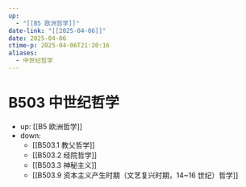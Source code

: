 ```yaml
---
up:
  - "[[B5 欧洲哲学]]"
date-link: "[[2025-04-06]]"
date: 2025-04-06
ctime-p: 2025-04-06T21:20:16
aliases:
  - 中世纪哲学
---
```


# B503 中世纪哲学

- up: [[B5 欧洲哲学]]
- down:	
	- [[B503.1 教父哲学]]
	- [[B503.2 经院哲学]]
	- [[B503.3 神秘主义]]
	- [[B503.9 资本主义产生时期（文艺复兴时期，14~16 世纪）哲学]]
	
